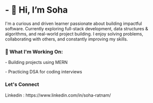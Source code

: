 <h1 >- 👋 Hi, I’m Soha </h1>
<p> I'm a curious and driven learner passionate about building impactful software. Currently exploring full-stack development, data structures & algorithms, and real-world project building. I enjoy solving problems, collaborating with others, and constantly improving my skills.</p>
<h3>🚀 What I'm Working On:</h3>
  
<P>- Building projects using MERN </P>
 <P>- Practicing DSA for coding interviews</P>

 <h3>Let's Connect </h3>
 <p> Linkedin : <a>https://www.linkedin.com/in/soha-ratnam/</a> </p>



<!---
SohaRatnam2005/SohaRatnam2005 is a ✨ special ✨ repository because its `README.md` (this file) appears on your GitHub profile.
You can click the Preview link to take a look at your changes.
--->
